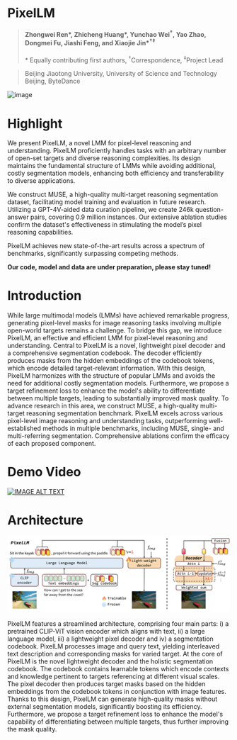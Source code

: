 # PixelLM
> #### Zhongwei Ren\*, Zhicheng Huang\*, Yunchao Wei<sup>&dagger;</sup>, Yao Zhao, Dongmei Fu, Jiashi Feng, and Xiaojie Jin\*<sup>&dagger;</sup><sup>&ddagger;</sup>
> \* Equally contributing first authors, <sup>&dagger;</sup>Correspondence, <sup>&ddagger;</sup>Project Lead

> Beijing Jiaotong University, University of Science and Technology Beijing, ByteDance


<img width="1000" alt="image" src='fig/results_show_v5.png'>

# Highlight

We present PixelLM, a novel LMM for pixel-level reasoning and understanding. PixelLM proficiently handles tasks with an arbitrary number of open-set targets and diverse reasoning complexities. Its design maintains the fundamental structure of LMMs while avoiding additional, costly segmentation models, enhancing both efficiency and transferability to diverse applications. 

We construct MUSE, a high-quality multi-target reasoning segmentation dataset, facilitating model training and evaluation in future research. Utilizing a GPT-4V-aided data curation pipeline, we create 246k question-answer pairs, covering 0.9 million instances. Our extensive ablation studies confirm the dataset's effectiveness in stimulating the model’s pixel reasoning capabilities.

PixelLM achieves new state-of-the-art results across a spectrum of benchmarks, significantly surpassing competing methods.

**Our code, model and data are under preparation, please stay tuned!**


# Introduction
While large multimodal models (LMMs) have achieved remarkable progress, generating pixel-level masks for image reasoning tasks involving multiple open-world targets remains a challenge. To bridge this gap, we introduce PixelLM, an effective and efficient LMM for pixel-level reasoning and understanding. Central to PixelLM is a novel, lightweight pixel decoder and a comprehensive segmentation codebook. The decoder efficiently produces masks from the hidden embeddings of the codebook tokens, which encode detailed target-relevant information. With this design, PixelLM harmonizes with the structure of popular LMMs and avoids the need for additional costly segmentation models. Furthermore, we propose a target refinement loss to enhance the model's ability to differentiate between multiple targets, leading to substantially improved mask quality. To advance research in this area, we construct MUSE, a high-quality multi-target reasoning segmentation benchmark. PixelLM excels across various pixel-level image reasoning and understanding tasks, outperforming well-established methods in multiple benchmarks, including MUSE, single-
and multi-referring segmentation. Comprehensive ablations confirm the efficacy of each proposed component.

# Demo Video
[![IMAGE ALT TEXT](http://img.youtube.com/vi/sw2co_xaqPA/0.jpg)](https://www.youtube.com/watch?v=sw2co_xaqPA "PixelLM Demo")


# Architecture

<img width="1000" alt="image" src='fig/overallV3.png'>

PixelLM features a streamlined architecture, comprising four main parts: i) a pretrained CLIP-ViT vision encoder 
 which aligns with text, ii) a large language model, iii) a lightweight pixel decoder 
 and iv) a segmentation codebook. PixelLM processes image and query text, yielding interleaved text description and corresponding masks for varied target. At the core of PixelLM is the novel lightweight decoder and the holistic segmentation codebook. The codebook contains learnable tokens which encode contexts and knowledge pertinent to targets referencing at different visual scales. The pixel decoder then produces target masks based on the hidden embeddings from the codebook tokens in conjunction with image features. Thanks to this design, PixelLM can generate high-quality masks without external segmentation models, significantly boosting its efficiency. Furthermore, we propose a target refinement loss to enhance the model's capability of differentiating between multiple targets, thus further improving the mask quality.